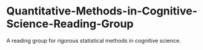 # Quantitative-Methods-in-Cognitive-Science-Reading-Group
A reading group for rigorous statistical methods in cognitive science. 
